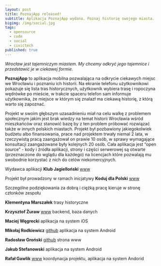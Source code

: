 ```yaml
---
layout: post
title: PoznajApp released!
subtitle: Aplikacja PoznajApp wydana. Poznaj historię swojego miasta.
bigimg: /img/social.jpg
tags:
  - opensource
  - code
  - social
  - civictech
published: true
---
```

_Wrocław jest tajemniczym miastem. My chcemy odkryć jego tajemnice i przedstawić je w ciekawej formie._

**PoznajApp** to aplikacja mobilna pozwalająca na odkrycie ciekawych miejsc we Wrocławiu i poznaniu ich historii. Na ekranie telefonu użytkownikowi pokazuje się lista tras historycznych, użytkownik wybiera trasę i ropoczyna wędrówke po mieście, w trakcie spaceru telefon sam informuje użytkownika, że miejsce w którym się znalazł ma ciekawą historię, z którą warto się zapoznać.

Projekt w swoim głębszym uzasadnieniu miał na celu walkę z problemem społecznym jakim jest brak wiedzy na temat historii Wrocławia wśród mieszkańców oraz stanowić bazę by z ten problem próbować rozwiązać także w innych polskich miastach. Projekt był pozbawiony jakiegokolwiek budżetu albo finansowania, prace nad projektem trwały niemal 2 lata, w rzeczywistą pracą zaangażował on prawie 10 osób, w sprawy wymagające konsultacji zaangażowane były kolejnych 20 osób. Cała aplikacja jest “open source” - kody i źródła aplikacji, strony i części serwerowej są otwarte (przeznaczone do wglądu dla każdego) na licencjach które pozwalają mu swobodnie korzystać z nich do celów niekomercyjnych. 


Wydawca aplikacji **Klub Jagielloński** [www](http://klubjagiellonski.pl)

Projekt był prowadzony w ramach inicjatywy **Koduj dla Polski** [www](https://kodujdlapolski.pl)


Szczególne podziękowania za dobrą i ciężką pracę kieruje w stronę członków zespołu

**Klementyna Marszałek**
trasy historyczne

**Krzysztof Żuraw**
[www](https://krzysztofzuraw.com)
backend, baza danych

**Maciej Węgrecki**
aplikacja na system iOS

**Mikołaj Rodkiewicz**
[github](https://github.com/Salezjana)
aplikacja na system Android

**Radosław Groński**
[github](https://github.com/radekgronski)
strona www

**Jakub Stefanowski**
aplikacja na system Android

**Rafał Gawlik**
[www](https://rafalgawlik.github.io)
koordynacja projektu, aplikacja na system Andorid


